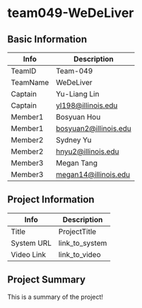 # team049-WeDeLiver

## Basic Information

|   Info      |        Description     |
| ----------- | ---------------------- |
| TeamID      |        Team-049        |
| TeamName    |        WeDeLiver       |
| Captain     |       Yu-Liang Lin     |
| Captain     |   yl198@illinois.edu   |
| Member1     |       Bosyuan Hou      |
| Member1     |  bosyuan2@illinois.edu |
| Member2     |        Sydney Yu       |
| Member2     |   hnyu2@illinois.edu   |
| Member3     |       Megan Tang       |
| Member3     |  megan14@illinois.edu  |

## Project Information

|   Info      |        Description     |
| ----------- | ---------------------- |
|  Title      |       ProjectTitle     |
| System URL  |      link_to_system    |
| Video Link  |      link_to_video     |

## Project Summary

This is a summary of the project!
